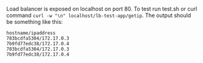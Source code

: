 Load balancer is exposed on localhost on port 80.
To test run test.sh or curl command `curl -w "\n" localhost/lb-test-app/getip`.
The output should be something like this:
```
hostname/ipaddress
783bcdfa5304/172.17.0.3
7b9fd77edc38/172.17.0.4
783bcdfa5304/172.17.0.3
7b9fd77edc38/172.17.0.4
```
